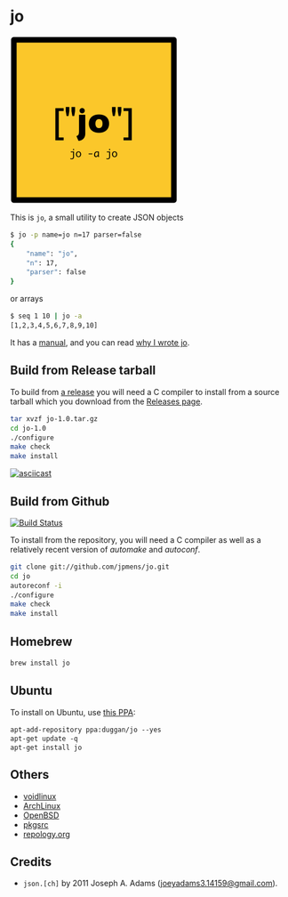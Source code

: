 # jo

![jo logo](tests/jo-logo.png)

This is `jo`, a small utility to create JSON objects

```bash
$ jo -p name=jo n=17 parser=false
{
    "name": "jo",
    "n": 17,
    "parser": false
}
```

or arrays

```bash
$ seq 1 10 | jo -a
[1,2,3,4,5,6,7,8,9,10]
```

It has a [manual](jo.md), and you can read [why I wrote jo](http://jpmens.net/2016/03/05/a-shell-command-to-create-json-jo/).

## Build from Release tarball

To build from [a release](https://github.com/jpmens/jo/releases) you will need a C compiler to install from a source tarball which you download from the [Releases page](https://github.com/jpmens/jo/releases).

```bash
tar xvzf jo-1.0.tar.gz
cd jo-1.0
./configure
make check
make install
```

[![asciicast](https://asciinema.org/a/4y7471mjfhvv2x4mdqmwfhu31.png)](https://asciinema.org/a/4y7471mjfhvv2x4mdqmwfhu31)


## Build from Github

[![Build Status](https://api.travis-ci.org/jpmens/jo.svg?branch=master)](https://travis-ci.org/jpmens/jo)

To install from the repository, you will need a C compiler as well as a relatively recent version of _automake_ and _autoconf_.

```bash
git clone git://github.com/jpmens/jo.git
cd jo
autoreconf -i
./configure
make check
make install
```

## Homebrew

```bash
brew install jo
```

## Ubuntu

To install on Ubuntu, use [this PPA](https://launchpad.net/~duggan/+archive/ubuntu/jo):

```
apt-add-repository ppa:duggan/jo --yes
apt-get update -q
apt-get install jo
```

## Others

* [voidlinux](https://github.com/voidlinux/void-packages/tree/master/srcpkgs/jo)
* [ArchLinux](https://aur.archlinux.org/packages/jo/)
* [OpenBSD](http://openports.se/textproc/jo)
* [pkgsrc](http://pkgsrc.se/textproc/jo)
* [repology.org](https://repology.org/metapackage/jo/versions)

## Credits

* `json.[ch]` by 2011 Joseph A. Adams (joeyadams3.14159@gmail.com).
